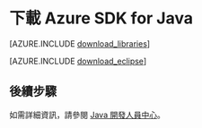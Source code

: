 <properties 
    pageTitle="下載 Azure SDK for Java (Windows)" 
    description="下載 Azure SDK for Java。提供適用於 Maven 的程式碼。針對 Azure Tookit for Eclipse 提供的安裝步驟。" 
    services="" 
    documentationCenter="java" 
    authors="rmcmurray" 
    manager="wpickett" 
    editor="jimbe"/>

<tags 
    ms.service="multiple" 
    ms.workload="na" 
    ms.tgt_pltfrm="na" 
    ms.devlang="Java" 
    ms.topic="article" 
    ms.date="10/12/2015" 
    ms.author="robmcm"/>


# 下載 Azure SDK for Java

[AZURE.INCLUDE [download_libraries](../includes/download_libraries.md)]

[AZURE.INCLUDE [download_eclipse](../includes/download_eclipse.md)]

## 後續步驟

如需詳細資訊，請參閱 [Java 開發人員中心](/develop/java/)。





